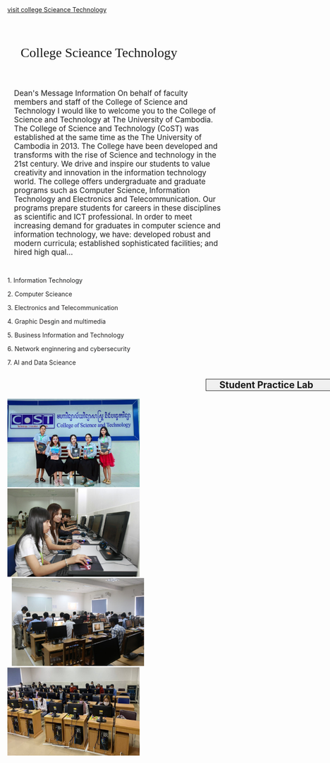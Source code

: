 <!DOCTYPE html>
<html lang="en">
  <head>
    <meta charset="UTF-8" />
    <meta name="viewport" content="width=device-width, initial-scale=1.0" />
    <title>Nhaa.io</title>
    <link
      href="https://fonts.googleapis.com/css2?family=Angkor&family=Press+Start+2P&display=swap"
      rel="stylesheet"
    />
    <link rel="stylesheet" href="index.css" />
  </head>
  <style>
    .hello {
      background: -moz-linear-gradient(white, black);
      font-size: 30px;
      font-family: "press start 2P";
      padding: 30px;
      font-weight: 500;
      cursor: pointer;
    }
    .php {
      color: rgb(31, 31, 31);
      font-family: Cambria, Cochin, Georgia, Times, "Times New Roman",
        serif sans-serif;
      font-size: 17px;
      padding: 15px;
    }
    .div-bleh {
      margin-top: 30px;
      margin-bottom: 10px;
      color: rgb(33, 32, 32);
      cursor: pointer;
    }
    .photo {
      width: 300px;
      cursor: pointer;
    }
    .photo2 {
      width: 300px;
      cursor: pointer;
    }
    .photo3 {
      width: 300px;
      cursor: pointer;
      margin-left: 10px;
    }
    .photo4 {
      width: 300px;
      cursor: pointer;
      height: 200px;
    }
    .box {
      width: 300px;
      height: 25px;
      background-color: #f0f0f0;
      border: 1px solid;
      padding-left: 30px;
      margin-left: 450px;
      cursor: pointer;
    }
  </style>
  <body>
    <a href="">visit college Scieance Technology</a>
    <h1 class="hello">College Scieance Technology</h1>
    <p class="php">
      Dean's Message Information On behalf of faculty members and staff of the
      College of Science and Technology I would like to welcome you to the
      College of Science and Technology at The University of Cambodia. The
      College of Science and Technology (CoST) was established at the same time
      as the The University of Cambodia in 2013. The College have been developed
      and transforms with the rise of Science and technology in the 21st
      century. We drive and inspire our students to value creativity and
      innovation in the information technology world. The college offers
      undergraduate and graduate programs such as Computer Science, Information
      Technology and Electronics and Telecommunication. Our programs prepare
      students for careers in these disciplines as scientific and ICT
      professional. In order to meet increasing demand for graduates in computer
      science and information technology, we have: developed robust and modern
      curricula; established sophisticated facilities; and hired high qual...
    </p>
    <div class="div-bleh">
      <p>1. Information Technology</p>
      <p>2. Computer Scieance</p>
      <p>3. Electronics and Telecommunication</p>
      <p>4. Graphic Desgin and multimedia</p>
      <p>5. Business Information and Technology</p>
      <p>6. Network enginnering and cybersecurity</p>
      <p>7. AI and Data Scieance</p>
    </div>
    <h2 class="box">Student Practice Lab</h2>
    <img class="photo" src="photo.jpg" alt="" />
    <img class="photo2" src="photo2.jpg" alt="" />
    <img class="photo3" src="photo3.jpg" alt="" />
    <img class="photo4" src="photo4.jpg" alt="" />
  </body>
</html>
